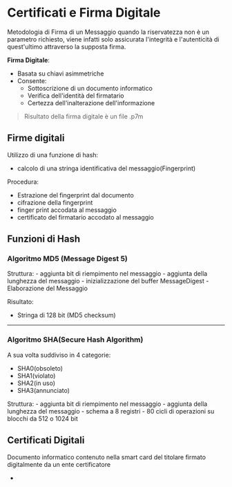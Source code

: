 # Certificati e Firma Digitale

Metodologia di Firma di un Messaggio quando la riservatezza non è un parametro richiesto, viene infatti solo assicurata l'integrità e l'autenticità di quest'ultimo attraverso la supposta firma.

**Firma Digitale**: 
- Basata su chiavi asimmetriche
- Consente:
	- Sottoscrizione di un documento informatico
	- Verifica dell'identità del firmatario
	- Certezza dell'inalterazione dell'informazione

> Risultato della firma digitale è un file .p7m

## Firme digitali

Utilizzo di una funzione di hash:
- calcolo di una stringa identificativa del messaggio(Fingerprint)

Procedura:
- Estrazione del fingerprint dal documento
- cifrazione della fingerprint
- finger print accodata al messaggio
- certificato del firmatario accodato al messaggio

## Funzioni di Hash

### Algoritmo MD5 (Message Digest 5)

Struttura:
	- aggiunta bit di riempimento nel messaggio
	- aggiunta della lunghezza del messaggio
	- inizializzazione del buffer MessageDigest
	- Elaborazione del Messaggio

Risultato:
- Stringa di 128 bit (MD5 checksum) 
- - - 
### Algoritmo SHA(Secure Hash Algorithm)
 
 A sua volta suddiviso in 4 categorie:
 - SHA0(obsoleto)
 - SHA1(violato)
 - SHA2(in uso)
 - SHA3(annunciato)

Struttura:
	- aggiunta bit di riempimento nel messaggio
	- aggiunta della lunghezza del messaggio
	- schema a 8 registri 
	- 80 cicli di operazioni su blocchi da 512 o 1024 bit

## Certificati Digitali

Documento informatico contenuto nella smart card del titolare firmato digitalmente da un ente certificatore

- 
<!--stackedit_data:
eyJoaXN0b3J5IjpbMTM3NDE0ODQxM119
-->